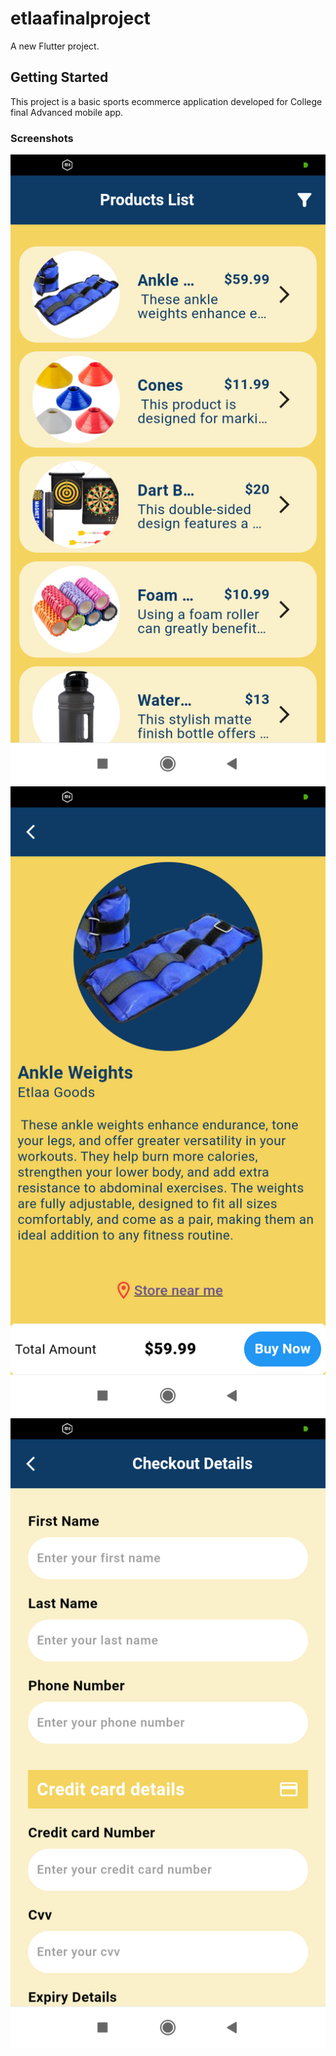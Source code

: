 # etlaafinalproject

A new Flutter project.

## Getting Started

This project is a basic sports ecommerce application developed for College final Advanced mobile app. 

### Screenshots
![Home Screen](docs/images/home_productslist.png)
![Product Details](docs/images/product_details.png)
![Checkout](docs/images/checkout.png)



